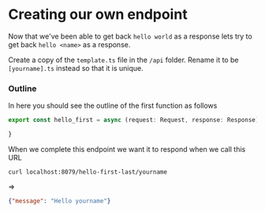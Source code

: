 # Creating our own endpoint

Now that we've been able to get back `hello world` as a response lets try to get back `hello <name>` as a response.

Create a copy of the `template.ts` file in the `/api` folder. Rename it to be `[yourname].ts` instead so that it is unique.

### Outline

In here you should see the outline of the first function as follows

```js
export const hello_first = async (request: Request, response: Response): Promise<void> => {

}
```

When we complete this endpoint we want it to respond when we call this URL

`curl localhost:8079/hello-first-last/yourname`

=>
```json
{"message": "Hello yourname"}
```

